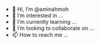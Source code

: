 - 👋 Hi, I’m @aminahmoh
- 👀 I’m interested in ...
- 🌱 I’m currently learning ...
- 💞️ I’m looking to collaborate on ...
- 📫 How to reach me ...

<!---
aminahmoh/aminahmoh is a ✨ special ✨ repository because its `README.md` (this file) appears on your GitHub profile.
You can click the Preview link to take a look at your changes.
--->
